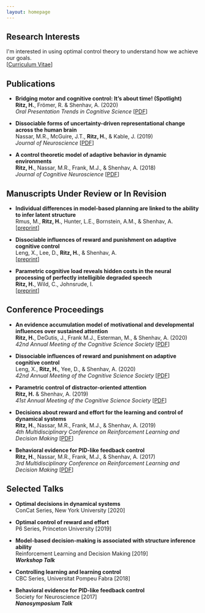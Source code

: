 ```yaml
---
layout: homepage
---
```


## Research Interests
I'm interested in using optimal control theory to understand how we achieve our goals.
<br>
[[Curriculum Vitae]()]


## Publications

- **Bridging motor and cognitive control: It’s about time! (Spotlight)**
  <br>
  **Ritz, H.**, Frömer, R. & Shenhav, A. (2020)
  <br>
  <i>Oral Presentation</i>
  *Trends in Cognitive Science* [[PDF]()]

- **Dissociable forms of uncertainty-driven representational change across the human brain**
  <br>
  Nassar, M.R., McGuire, J.T., **Ritz, H.**, & Kable, J. (2019)
  <br>
  *Journal of Neuroscience* [[PDF]()]

- **A control theoretic model of adaptive behavior in dynamic environments**
  <br>
  **Ritz, H.**, Nassar, M.R., Frank, M.J., & Shenhav, A. (2018)
  <br>
  *Journal of Cognitive Neuroscience* [[PDF]()]





## Manuscripts Under Review or In Revision

- **Individual differences in model-based planning are linked to the ability to infer latent structure**
  <br>
  Rmus, M., **Ritz, H.**, Hunter, L.E., Bornstein, A.M., & Shenhav, A.
  <br>
  [[preprint](https://www.biorxiv.org/content/10.1101/723072v1.abstract)]
  
- **Dissociable influences of reward and punishment on adaptive cognitive control**
  <br>
  Leng, X., Lee, D., **Ritz, H.**, & Shenhav, A.
  <br>
  [[preprint](https://www.biorxiv.org/content/10.1101/2020.09.11.294157v1.abstract)]
  
- **Parametric cognitive load reveals hidden costs in the neural processing of perfectly intelligible degraded speech**
  <br>
  **Ritz, H.**, Wild, C., Johnsrude, I.
  <br>
  [[preprint](https://www.biorxiv.org/content/10.1101/2020.10.02.324509v2.abstract)]
  




## Conference Proceedings 

- **An evidence accumulation model of motivational and developmental influences over sustained attention**
  <br>
  **Ritz, H.**, DeGutis, J., Frank M.J., Esterman, M., & Shenhav, A. (2020)
  <br>
  *42nd Annual Meeting of the Cognitive Science Society* [[PDF]()]

- **Dissociable influences of reward and punishment on adaptive cognitive control**
  <br>
  Leng, X., **Ritz, H.**, Yee, D., & Shenhav, A. (2020)
  <br>
  *42nd Annual Meeting of the Cognitive Science Society* [[PDF]()]

- **Parametric control of distractor-oriented attention**
  <br>
  **Ritz, H.** & Shenhav, A. (2019)
  <br>
  *41st Annual Meeting of the Cognitive Science Society* [[PDF]()]
  
- **Decisions about reward and effort for the learning and control of dynamical systems**
  <br>
  **Ritz, H.**, Nassar, M.R., Frank, M.J., & Shenhav, A. (2019)
  <br>
  *4th Multidisciplinary Conference on Reinforcement Learning and Decision Making* [[PDF]()]
  
- **Behavioral evidence for PID-like feedback control**
  <br>
  **Ritz, H.**, Nassar, M.R., Frank, M.J., & Shenhav, A. (2017)
  <br>
  *3rd Multidisciplinary Conference on Reinforcement Learning and Decision Making* [[PDF]()]
  
  
  
  
## Selected Talks

- **Optimal decisions in dynamical systems**
  <br>
  ConCat Series, New York University [2020]
  
- **Optimal control of reward and effort**
  <br>
  P6 Series, Princeton University [2019]
  
- **Model-based decision-making is associated with structure inference ability**
  <br>
  Reinforcement Learning and Decision Making [2019]
  <br>
  ***Workshop Talk***

- **Controlling learning and learning control**
  <br>
  CBC Series, Universitat Pompeu Fabra [2018]
  
- **Behavioral evidence for PID-like feedback control**
  <br>
  Society for Neuroscience [2017]
  <br>
  ***Nanosymposium Talk***
  
